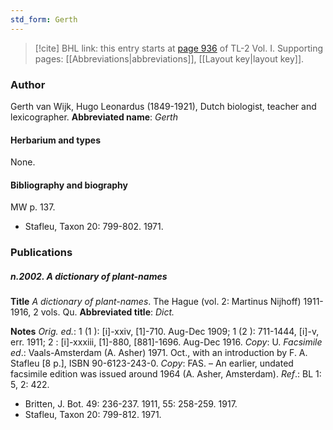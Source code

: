 ```yaml
---
std_form: Gerth
---
```


> [!cite] BHL link: this entry starts at [page 936](https://www.biodiversitylibrary.org/page/33121067) of TL-2 Vol. I.
> Supporting pages: [[Abbreviations|abbreviations]], [[Layout key|layout key]].

### Author

Gerth van Wijk, Hugo Leonardus (1849-1921), Dutch biologist, teacher and lexicographer. 
**Abbreviated name**: *Gerth*

#### Herbarium and types

None.

#### Bibliography and biography

MW p. 137.
- Stafleu, Taxon 20: 799-802. 1971.

### Publications

##### n.2002. A dictionary of plant-names

**Title**
*A dictionary of plant-names*. The Hague (vol. 2: Martinus Nijhoff) 1911-1916, 2 vols. Qu.
**Abbreviated title**: *Dict.*

**Notes**
*Orig. ed.*: 1 (1 ): \[i\]-xxiv, \[1\]-710. Aug-Dec 1909; 1 (2 ): 711-1444, \[i\]-v, err. 1911; 2 : \[i\]-xxxiii, \[1\]-880, \[881\]-1696. Aug-Dec 1916. *Copy*: U.
*Facsimile ed*.: Vaals-Amsterdam (A. Asher) 1971. Oct., with an introduction by F. A. Stafleu \[8 p.\], ISBN 90-6123-243-0. *Copy*: FAS. – An earlier, undated facsimile edition was issued around 1964 (A. Asher, Amsterdam).
*Ref*.: BL 1: 5, 2: 422.
- Britten, J. Bot. 49: 236-237. 1911, 55: 258-259. 1917.
- Stafleu, Taxon 20: 799-812. 1971.

